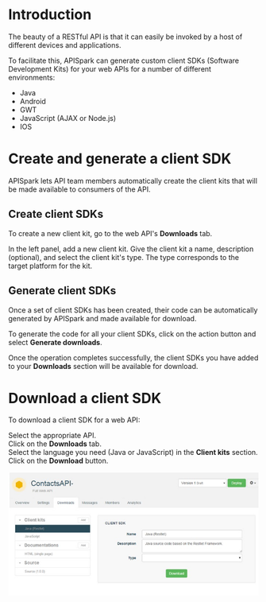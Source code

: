 
# Introduction

The beauty of a RESTful API is that it can easily be invoked by a host of different devices and applications.

To facilitate this, APISpark can generate custom client SDKs (Software Development Kits) for your web APIs for a number of different environments:

- Java
- Android
- GWT
- JavaScript (AJAX or Node.js)
- IOS

# Create and generate a client SDK

APISpark lets API team members automatically create the client kits that will be made available to consumers of the API.

## Create client SDKs

To create a new client kit, go to the web API's **Downloads** tab.

In the left panel, add a new client kit. Give the client kit a name, description (optional), and select the client kit's type. The type corresponds to the target platform for the kit.

## Generate client SDKs

Once a set of client SDKs has been created, their code can be automatically generated by APISpark and made available for download.

To generate the code for all your client SDKs, click on the action button and select **Generate downloads**.

Once the operation completes successfully, the client SDKs you have added to your **Downloads** section will be available for download.

# Download a client SDK

To download a client SDK for a web API:

Select the appropriate API.  
Click on the **Downloads** tab.  
Select the language you need (Java or JavaScript) in the **Client kits** section.  
Click on the **Download** button.  

![Download button](images/download-button.jpg "Download button")
